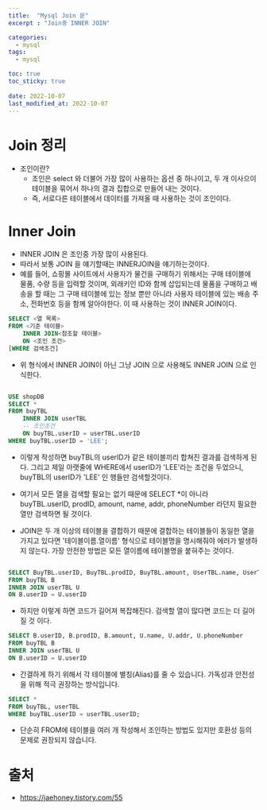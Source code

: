 ```yaml
---
title:  "Mysql Join 문"
excerpt : "Join중 INNER JOIN"

categories:
  - mysql
tags:
  - mysql

toc: true
toc_sticky: true
 
date: 2022-10-07
last_modified_at: 2022-10-07
---
```


# Join 정리


- 조인이란? 
    - 조인은 select 와 더불어 가장 많이 사용하는 옵션 중 하나이고, 두 개 이사으이 테이블을 묶어서 하나의 결과 집합으로 만들어 내는 것이다.
    - 즉, 서로다른 테이블에서 데이터를 가져올 때 사용하는 것이 조인이다.

# Inner Join 

- INNER JOIN 은 조인중 가장 많이 사용된다.
- 따라서 보통 JOIN 을 얘기할때는 INNERJOIN을 얘기하는것이다.
- 예를 들어, 쇼핑몰 사이트에서 사용자가 물건을 구매하기 위해서는 구매 테이블에 물품, 수량 등을 입력할 것이며, 외래키인 ID와 함께 삽입되는데  물품을 구매하고 배송을 할 때는 그 구매 테이블에 있는 정보 뿐만 아니라 사용자 테이블에 있는 배송 주소, 전화번호 등을 함께 알아야한다. 이 때 사용하는 것이 INNER JOIN이다.

```SQL
SELECT <열 목록>
FROM <기준 테이블>
    INNER JOIN<참조할 테이블>
    ON <조인 조건>
[WHERE 검색조건]
```

- 위 형식에서 INNER JOIN이 아닌 그냥 JOIN 으로 사용해도 INNER JOIN 으로 인식한다.

```SQL

USE shopDB
SELECT *
FROM buyTBL
    INNER JOIN userTBL
    -- 조인조건
    ON buyTBL.userID = userTBL.userID
WHERE buyTBL.userID = 'LEE';

```

- 이렇게 작성하면 buyTBL의 userID가 같은 테이블끼리 합쳐진 결과를 검색하게 된다. 그리고 제일 아랫줄에 WHERE에서 userID가 'LEE'라는 조건을 두었으니, buyTBL의 userID가 'LEE' 인 행들만 검색할것이다.

- 여기서 모든 열을 검색할 필요는 없기 때문에 SELECT *이 아니라 buyTBL.userID, prodID, amount, name, addr, phoneNumber 라던지 필요한 열만 검색하면 될 것이다.

- JOIN은 두 개 이상의 테이블을 결합하기 때문에 결합하는 테이블들이 동일한 열을 가지고 있다면 '테이블이름.열이름' 형식으로 테이블명을 명시해줘야 에러가 발생하지 않는다. 가장 안전한 방법은 모든 열이름에 테이블명을 붙혀주는 것이다.

```sql

SELECT BuyTBL.userID, BuyTBL.prodID, BuyTBL.amount, UserTBL.name, UserTBL.addr, UserTBL.phoneNumber
FROM buyTBL B
INNER JOIN userTBL U
ON B.userID = U.userID

```

- 하지만 이렇게 하면 코드가 길어져 복잡해진다. 검색할 열이 많다면 코드는 더 길어질 것 이다.


```sql
SELECT B.userID, B.prodID, B.amount, U.name, U.addr, U.phoneNumber
FROM buyTBL B
INNER JOIN userTBL U
ON B.userID = U.userID
```

- 간결하게 하기 위해서 각 테이블에 별칭(Alias)를 줄 수 있습니다. 가독성과 안전성을 위해 적극 권장하는 방식입니다.

```sql
SELECT *
FROM buyTBL, userTBL
WHERE buyTBL.userID = userTBL.userID;
```

- 단순히 FROM에 테이블을 여러 개 작성해서 조인하는 방법도 있지만 호환성 등의 문제로 권장되지 않습니다.

# 출처
- https://jaehoney.tistory.com/55






